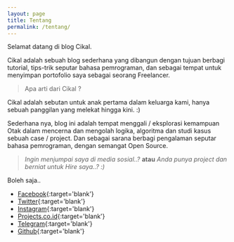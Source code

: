```yaml
---
layout: page
title: Tentang
permalink: /tentang/
---
```

Selamat datang di blog Cikal.

Cikal adalah sebuah blog sederhana yang dibangun dengan tujuan berbagi tutorial, tips-trik seputar bahasa pemrograman, dan sebagai tempat untuk menyimpan portofolio saya sebagai seorang Freelancer.

> Apa arti dari Cikal ?

Cikal adalah sebutan untuk anak pertama dalam keluarga kami, hanya sebuah panggilan yang melekat hingga kini. :)

Sederhana nya, blog ini adalah tempat menggali / eksplorasi kemampuan Otak dalam mencerna dan mengolah logika, algoritma dan studi kasus sebuah case / project. Dan sebagai sarana berbagi pengalaman seputar bahasa pemrograman, dengan semangat Open Source.

> _Ingin menjumpai saya di media sosial..?_ **atau** _Anda punya project dan berniat untuk Hire saya..? :)_

Boleh saja..

* [Facebook](https://facebook.com/cikal.ard){:target='blank'}
* [Twitter](https://twitter.com/cikalstudio){:target='blank'}
* [Instagram](https://instagram.com/ayh__ian){:target='blank'}
* [Projects.co.id](https://projects.co.id/public/browse_users/view/426c19/arsyila){:target='blank'}
* [Telegram](https://t.me/iancikal){:target='blank'}
* [Github](https://github.com/cikal){:target='blank'}
